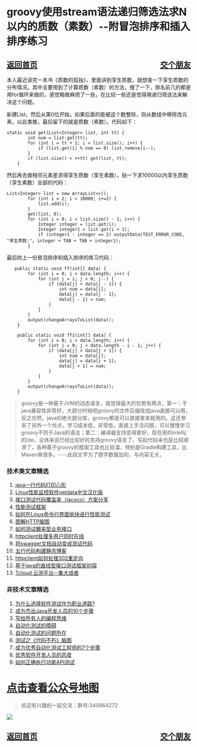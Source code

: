 # groovy使用stream语法递归筛选法求N以内的质数（素数）--附冒泡排序和插入排序练习
<a href="/blog/home.html">返回首页</a><a href="/blog/交个朋友.html"  style="float:right;">交个朋友</a>
---



本人最近读完一本书《质数的孤独》，里面讲到孪生质数，就想查一下孪生质数的分布情况。其中主要用到了计算质数（素数）的方法，搜了一下，排名前几的都是用for循环来做的，感觉略微麻烦了一些，在比较一些还是觉得用递归筛选法来解决这个问题。

新建List<Integer>，然后从第0位开始，如果后面的能被这个数整除，则从数组中移除改元素，以此类推，最后留下的就是质数（素数）。代码如下：
```
static void get(List<Integer> list, int tt) {
        int num = list.get(tt);
        for (int i = tt + 1; i < list.size(); i++) {
            if (list.get(i) % num == 0) list.remove(i--);
        }
        if (list.size() > ++tt) get(list, tt);
    }
```
然后再去做相邻元素差求得孪生质数（孪生素数），贴一下求10000以内孪生质数（孪生素数）全部的代码：
```
List<Integer> list = new ArrayList<>();
        for (int i = 2; i < 10000; i+=2) {
            list.add(i);
        }
        get(list, 0);
        for (int i = 0; i < list.size() - 1; i++) {
            Integer integer = list.get(i);
            Integer integer1 = list.get(i + 1);
            if (integer1 - integer == 2) outputData(TEST_ERROR_CODE, "孪生质数:", integer + TAB + TAB + integer1);
        }
```
最后附上一份冒泡排序和插入排序的练习代码：
```
   public static void ff(int[] data) {
        for (int i = 0; i < data.length; i++) {
            for (int j = i; j > 0; j--) {
                if (data[j] < data[j - 1]) {
                    int num = data[j];
                    data[j] = data[j - 1];
                    data[j - 1] = num;
                }
            }
        }
        output(changeArraysToList(data));
    }

    public static void ff1(int[] data) {
        for (int i = 0; i < data.length; i++) {
            for (int j = 0; j < data.length - i - 1; j++) {
                if (data[j] > data[j + 1]) {
                    int num = data[j];
                    data[j] = data[j + 1];
                    data[j + 1] = num;
                }
            }
        }
        output(changeArraysToList(data));
    }
```

> groovy是一种基于JVM的动态语言，我觉得最大的优势有两点，第一：于java兼容性非常好，大部分时候吧groovy的文件后缀改成java直接可以用，反之亦然。java的绝大部分库，groovy都是可以直接拿来就用的。这还带来了另外一个优点，学习成本低，非常低，直接上手没问题，可以慢慢学习groovy不同于Java的语法；第二：编译器支持变得更好，现在用的intellij的ide，总体来说已经比较好的支持groovy语言了，写起代码来也是比较顺滑了，各种基于groovy的框架工具也比较溜，特别是Gradle构建工具，比Maven爽很多。----此段文字为了撑字数强加的，与内容无关。


### 技术类文章精选

1. [java一行代码打印心形](https://mp.weixin.qq.com/s/QPSryoSbViVURpSa9QXtpg)
2. [Linux性能监控软件netdata中文汉化版](https://mp.weixin.qq.com/s/fdXtK-5WwKnxjLZdyg6-nA)
3. [接口测试代码覆盖率（jacoco）方案分享](https://mp.weixin.qq.com/s/D73Sq6NLjeRKN8aCpGLOjQ)
4. [性能测试框架](https://mp.weixin.qq.com/s/3_09j7-5ex35u30HQRyWug)
5. [如何在Linux命令行界面愉快进行性能测试](https://mp.weixin.qq.com/s/fwGqBe1SpA2V0lPfAOd04Q)
6. [图解HTTP脑图](https://mp.weixin.qq.com/s/100Vm8FVEuXs0x6rDGTipw)
7. [如何测试概率型业务接口](https://mp.weixin.qq.com/s/kUVffhjae3eYivrGqo6ZMg)
8. [httpclient处理多用户同时在线](https://mp.weixin.qq.com/s/Nuc30Fwy6-Qyr-Pc65t1_g)
9. [将swagger文档自动变成测试代码](https://mp.weixin.qq.com/s/SY8mVenj0zMe5b47GS9VSQ)
10. [五行代码构建静态博客](https://mp.weixin.qq.com/s/hZnimJOg5OqxRSDyFvuiiQ)
11. [httpclient如何处理302重定向](https://mp.weixin.qq.com/s/vg354AjPKhIZsnSu4GZjZg)
12. [基于java的直线型接口测试框架初探](https://mp.weixin.qq.com/s/xhg4exdb1G18-nG5E7exkQ)
13. [Tcloud 云测平台--集大成者](https://mp.weixin.qq.com/s/29sEO39_NyDiJr-kY5ufdw)


### 非技术文章精选
1. [为什么选择软件测试作为职业道路?](https://mp.weixin.qq.com/s/o83wYvFUvy17kBPLDO609A)
2. [成为杰出Java开发人员的10个步骤](https://mp.weixin.qq.com/s/UCNOTSzzvTXwiUX6xpVlyA)
3. [写给所有人的编程思维](https://mp.weixin.qq.com/s/Oj33UCnYfbUgzsBzEm2GPQ)
4. [自动化测试的障碍](https://mp.weixin.qq.com/s/ZIV7uJp7DzVoKhWOh6lvRg)
5. [自动化测试的问题所在](https://mp.weixin.qq.com/s/BhvD7BnkBU8hDBsGUWok6g)
6. [测试之《代码不朽》脑图](https://mp.weixin.qq.com/s/2aGLK3knUiiSoex-kmi0GA)
7. [成为优秀自动化测试工程师的7个步骤](https://mp.weixin.qq.com/s/wdw1l4AZnPpdPBZZueCcnw)
8. [优秀软件开发人员的态度](https://mp.weixin.qq.com/s/0uEEeFaR27aTlyp-sm61bA)
9. [如何正确执行功能API测试](https://mp.weixin.qq.com/s/aeGx5O_jK_iTD9KUtylWmA)

# [点击查看公众号地图](https://mp.weixin.qq.com/s/CJJ2g-RqzfBsbCCYKKp5pQ)


> 欢迎有兴趣的一起交流：群号:340964272

![](/blog/pic/201712120951590031.png)


<a href="/blog/home.html">返回首页</a><a href="/blog/交个朋友.html"  style="float:right;">交个朋友</a>
---


<script src="/blog/js/bubbly.js"></script>
<script src="/blog/js/article.js"></script>
